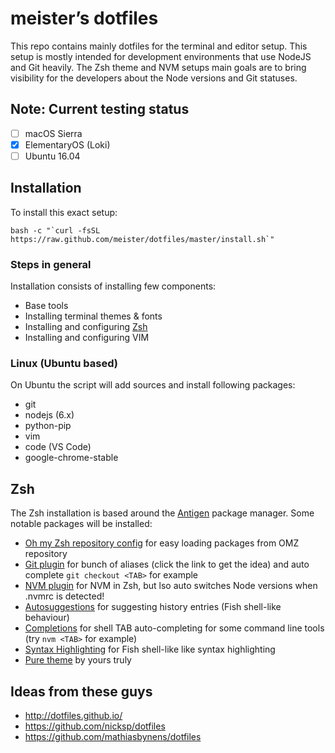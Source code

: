# meister’s dotfiles

This repo contains mainly dotfiles for the terminal and editor setup. This setup is mostly intended
for development environments that use NodeJS and Git heavily. The Zsh theme and NVM setups main
goals are to bring visibility for the developers about the Node versions and Git statuses.

## Note: Current testing status
* [ ] macOS Sierra
* [x] ElementaryOS (Loki)
* [ ] Ubuntu 16.04

## Installation

To install this exact setup:
```
bash -c "`curl -fsSL https://raw.github.com/meister/dotfiles/master/install.sh`"
```

### Steps in general

Installation consists of installing few components:
* Base tools
* Installing terminal themes & fonts
* Installing and configuring [Zsh](http://zsh.sourceforge.net)
* Installing and configuring VIM

### Linux (Ubuntu based)

On Ubuntu the script will add sources and install following packages:
* git
* nodejs (6.x)
* python-pip
* vim
* code (VS Code)
* google-chrome-stable

## Zsh

The Zsh installation is based around the [Antigen](http://antigen.sharats.me) package manager.
Some notable packages will be installed:
* [Oh my Zsh repository config](https://github.com/robbyrussell/oh-my-zsh)
  for easy loading packages from OMZ repository
* [Git plugin](https://github.com/robbyrussell/oh-my-zsh/wiki/Plugin:git)
  for bunch of aliases (click the link to get the idea) and auto complete `git checkout <TAB>`
  for example
* [NVM plugin](https://github.com/lukechilds/zsh-nvm)
  for NVM in Zsh, but lso auto switches Node versions when .nvmrc is detected!
* [Autosuggestions](https://github.com/zsh-users/zsh-autosuggestions)
  for suggesting history entries (Fish shell-like behaviour)
* [Completions](https://github.com/zsh-users/zsh-completions)
  for shell TAB auto-completing for some command line tools (try `nvm <TAB>` for example)
* [Syntax Highlighting](https://github.com/zsh-users/zsh-syntax-highlighting)
  for Fish shell-like like syntax highlighting
* [Pure theme](https://github.com/meister/pure)
  by yours truly

## Ideas from these guys
* http://dotfiles.github.io/
* https://github.com/nicksp/dotfiles
* https://github.com/mathiasbynens/dotfiles